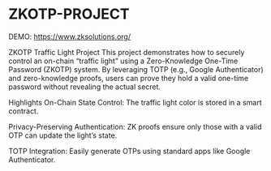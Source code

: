 # ZKOTP-PROJECT
DEMO: https://www.zksolutions.org/

ZKOTP Traffic Light Project
This project demonstrates how to securely control an on-chain “traffic light” using a Zero-Knowledge One-Time Password (ZKOTP) system. By leveraging TOTP (e.g., Google Authenticator) and zero-knowledge proofs, users can prove they hold a valid one-time password without revealing the actual secret.

Highlights
On-Chain State Control: The traffic light color is stored in a smart contract.

Privacy-Preserving Authentication: ZK proofs ensure only those with a valid OTP can update the light’s state.

TOTP Integration: Easily generate OTPs using standard apps like Google Authenticator.
